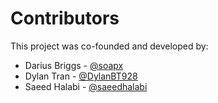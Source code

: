 # Contributors

This project was co-founded and developed by:

- Darius Briggs - [@soapx](https://github.com/soapx)
- Dylan Tran - [@DylanBT928](https://github.com/DylanBT928)
- Saeed Halabi - [@saeedhalabi](https://github.com/saeedhalabi)
